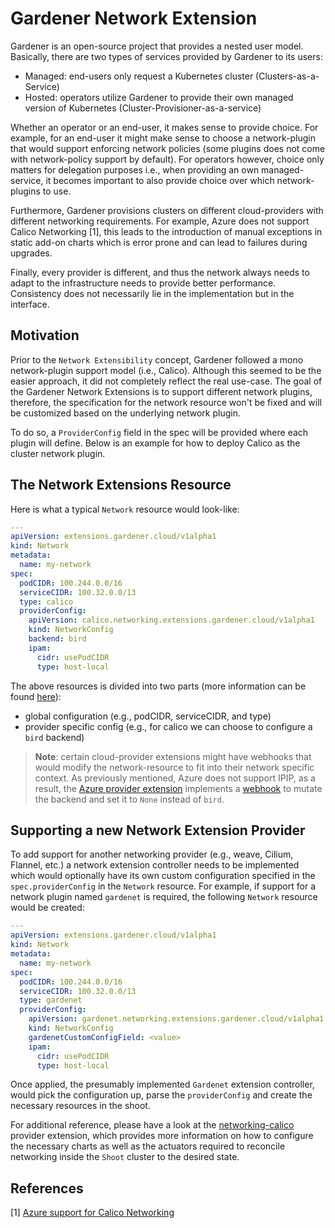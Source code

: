 # Gardener Network Extension

Gardener is an open-source project that provides a nested user model. Basically, there are two types of services provided by Gardener to its users:

- Managed: end-users only request a Kubernetes cluster (Clusters-as-a-Service)
- Hosted: operators utilize Gardener to provide their own managed version of Kubernetes (Cluster-Provisioner-as-a-service)


Whether an operator or an end-user, it makes sense to provide choice. For example, for an end-user it might make sense to 
choose a network-plugin that would support enforcing network policies (some plugins does not come with network-policy support by default). 
For operators however, choice only matters for delegation purposes i.e., when providing an own managed-service, it becomes important to also provide choice over which network-plugins to use.
 
Furthermore, Gardener provisions clusters on different cloud-providers with different networking requirements. For example, Azure does not support Calico Networking [1], this leads to the introduction of manual exceptions in static add-on charts which is error prone and can lead to failures during upgrades.

Finally, every provider is different, and thus the network always needs to adapt to the infrastructure needs to provide better performance. Consistency does not necessarily lie in the implementation but in the interface.

## Motivation

Prior to the `Network Extensibility` concept, Gardener followed a mono network-plugin support model (i.e., Calico). Although this seemed to be the easier approach, it did not completely reflect the real use-case.
The goal of the Gardener Network Extensions is to support different network plugins, therefore, the specification for the network resource won't be fixed and will be customized based on the underlying network plugin.

To do so, a `ProviderConfig` field in the spec will be provided where each plugin will define. Below is an example for how to deploy Calico as the cluster network plugin.

## The Network Extensions Resource

Here is what a typical `Network` resource would look-like:

```yaml
---
apiVersion: extensions.gardener.cloud/v1alpha1
kind: Network
metadata:
  name: my-network
spec:
  podCIDR: 100.244.0.0/16
  serviceCIDR: 100.32.0.0/13
  type: calico
  providerConfig:
    apiVersion: calico.networking.extensions.gardener.cloud/v1alpha1
    kind: NetworkConfig
    backend: bird
    ipam:
      cidr: usePodCIDR
      type: host-local
```

The above resources is divided into two parts (more information can be found [here](https://github.com/gardener/gardener-extensions/blob/master/controllers/networking-calico/docs/usage-as-end-user.md)):

- global configuration (e.g., podCIDR, serviceCIDR, and type)
- provider specific config (e.g., for calico we can choose to configure a `bird` backend)

> **Note**: certain cloud-provider extensions might have webhooks that would modify the network-resource to fit into their network specific context. As previously mentioned, Azure does not support IPIP, as a result, the [Azure provider extension](https://github.com/gardener/gardener-extensions/tree/master/controllers/provider-azure) implements a [webhook](https://github.com/gardener/gardener-extensions/blob/master/controllers/provider-azure/pkg/webhook/network/mutate.go) to mutate the backend and set it to `None` instead of `bird`.

## Supporting a new Network Extension Provider

To add support for another networking provider (e.g., weave, Cilium, Flannel, etc.) a network extension controller needs to be implemented which would optionally have its own custom configuration specified in the `spec.providerConfig` in the `Network` resource. For example, if support for a network plugin named `gardenet` is required, the following `Network` resource would be created:

```yaml
---
apiVersion: extensions.gardener.cloud/v1alpha1
kind: Network
metadata:
  name: my-network
spec:
  podCIDR: 100.244.0.0/16
  serviceCIDR: 100.32.0.0/13
  type: gardenet
  providerConfig:
    apiVersion: gardenet.networking.extensions.gardener.cloud/v1alpha1
    kind: NetworkConfig
    gardenetCustomConfigField: <value>
    ipam:
      cidr: usePodCIDR
      type: host-local
```

Once applied, the presumably implemented `Gardenet` extension controller, would pick the configuration up, parse the `providerConfig` and create the necessary resources in the shoot.

For additional reference, please have a look at the [networking-calico](https://github.com/gardener/gardener-extensions/tree/master/controllers/networking-calico) provider extension, which provides more information on how to configure the necessary charts as well as the actuators required to reconcile networking inside the `Shoot` cluster to the desired state.


## References

[1] [Azure support for Calico Networking](https://docs.projectcalico.org/v3.0/reference/public-cloud/azure)